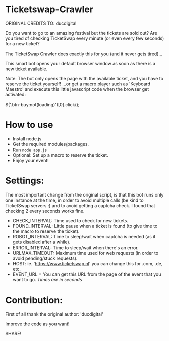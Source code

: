# Ticketswap-Crawler
ORIGINAL CREDITS TO: ducdigital

Do you want to go to an amazing festival but the tickets are sold out?
Are you tired of checking TicketSwap every minute (or even every few seconds) for a new ticket?

The TicketSwap Crawler does exactly this for you (and it never gets tired)...

This smart bot opens your default browser window as soon as there is a new ticket available.

Note: The bot only opens the page with the available ticket, and you have to reserve the ticket yourself!
...or get a macro player such as 'Keyboard Maestro' and execute this little javascript code when the browser get activated: 

$('.btn-buy:not(loading)')[0].click();

# How to use

- Install node.js
- Get the required modules/packages.
- Run `node app.js`
- Optional: Set up a macro to reserve the ticket.
- Enjoy your event!

# Settings:

The most important change from the original script, is that this bot runs only one instance at the time, in order to avoid multiple calls (be kind to TicketSwap servers :) and to avoid getting a captcha check. I found that checking 2 every seconds works fine.

- CHECK_INTERVAL: Time used to check for new tickets.
- FOUND_INTERVAL: Little pause when a ticket is found (to give time to the macro to reserve the ticket).
- ROBOT_INTERVAL: Time to sleep/wait when captcha is needed (as it gets disabled after a while).
- ERROR_INTERVAL: Time to sleep/wait when there's an error.
- URLMAX_TIMEOUT: Maximum time used for web requests (in order to avoid pending/stuck requests).
- HOST: ie. 'https://www.ticketswap.nl' you can change this for .com, .de, etc.
- EVENT_URL = You can get this URL from the page of the event that you want to go.
*Times are in seconds* 

# Contribution:

First of all thank the original author: 'ducdigital'

Improve the code as you want!

SHARE!
